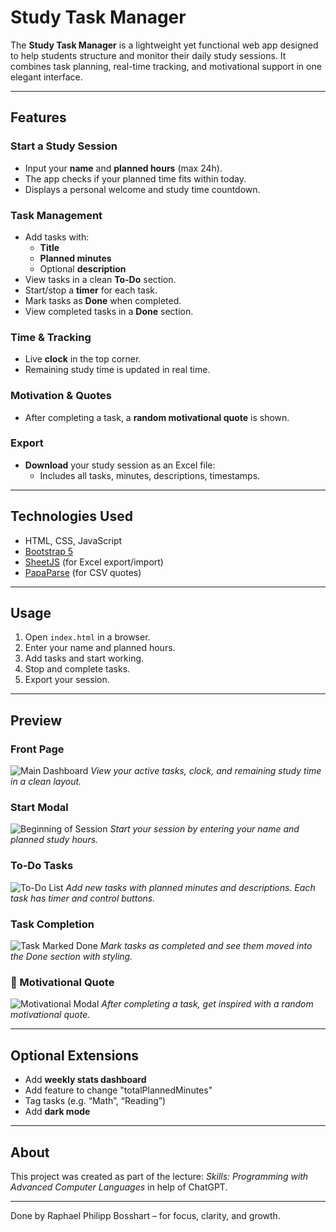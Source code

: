 # Study Task Manager

The **Study Task Manager** is a lightweight yet functional web app designed to help students structure and monitor their daily study sessions. It combines task planning, real-time tracking, and motivational support in one elegant interface.

---

## Features

### Start a Study Session
- Input your **name** and **planned hours** (max 24h).
- The app checks if your planned time fits within today.
- Displays a personal welcome and study time countdown.

### Task Management
- Add tasks with:
  - **Title**
  - **Planned minutes**
  - Optional **description**
- View tasks in a clean **To-Do** section.
- Start/stop a **timer** for each task.
- Mark tasks as **Done** when completed.
- View completed tasks in a **Done** section.

### Time & Tracking
- Live **clock** in the top corner.
- Remaining study time is updated in real time.

### Motivation & Quotes
- After completing a task, a **random motivational quote** is shown.

### Export
- **Download** your study session as an Excel file:
  - Includes all tasks, minutes, descriptions, timestamps.
---

## Technologies Used

- HTML, CSS, JavaScript
- [Bootstrap 5](https://getbootstrap.com/)
- [SheetJS](https://sheetjs.com/) (for Excel export/import)
- [PapaParse](https://www.papaparse.com/) (for CSV quotes)

---

## Usage

1. Open `index.html` in a browser.
2. Enter your name and planned hours.
3. Add tasks and start working.
4. Stop and complete tasks.
5. Export your session.

---

## Preview

### Front Page
![Main Dashboard](assets/Preview/frontpage.png)
*View your active tasks, clock, and remaining study time in a clean layout.*

### Start Modal
![Beginning of Session](assets/Preview/beginning.png)
*Start your session by entering your name and planned study hours.*

### To-Do Tasks
![To-Do List](assets/Preview/todo.png)
*Add new tasks with planned minutes and descriptions. Each task has timer and control buttons.*

### Task Completion
![Task Marked Done](assets/Preview/taskdone.png)
*Mark tasks as completed and see them moved into the Done section with styling.*

### 💬 Motivational Quote
![Motivational Modal](assets/Preview/quote.png)
*After completing a task, get inspired with a random motivational quote.*

---

## Optional Extensions

- Add **weekly stats dashboard**
- Add feature to change "totalPlannedMinutes"
- Tag tasks (e.g. “Math”, “Reading”)
- Add **dark mode**

---

## About

This project was created as part of the lecture: *Skills: Programming with Advanced Computer Languages* in help of ChatGPT. 

---

Done by Raphael Philipp Bosshart – for focus, clarity, and growth.


